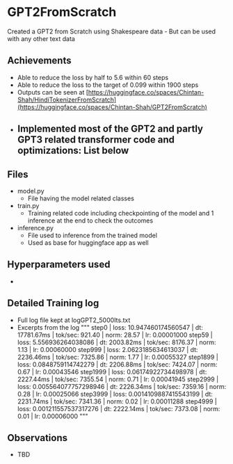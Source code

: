 # GPT2FromScratch
Created a GPT2 from Scratch using Shakespeare data - But can be used with any other text data

## Achievements
- Able to reduce the loss by half to 5.6 within 60 steps
- Able to reduce the loss to the target of 0.099 within 1900 steps
- Outputs can be seen at [https://huggingface.co/spaces/Chintan-Shah/HindiTokenizerFromScratch](https://huggingface.co/spaces/Chintan-Shah/GPT2FromScratch)
- Implemented most of the GPT2 and partly GPT3 related transformer code and optimizations: List below
  - 

## Files
- model.py
  - File having the model related classes
- train.py
  - Training related code including checkpointing of the model and 1 inference at the end to check the outcomes
- inference.py
  - File used to inference from the trained model
  - Used as base for huggingface app as well

## Hyperparameters used
- 

## Detailed Training log
- Full log file kept at logGPT2_5000Its.txt
- Excerpts from the log
"""
step0 | loss: 10.947460174560547 | dt: 17781.67ms | tok/sec:  921.40 | norm: 28.57 | lr: 0.00001000
step59 | loss: 5.556936264038086 | dt: 2003.82ms | tok/sec:  8176.37 | norm: 1.13 | lr: 0.00060000
step999 | loss: 2.0623185634613037 | dt: 2236.46ms | tok/sec:  7325.86 | norm: 1.77 | lr: 0.00055327
step1899 | loss: 0.0848759114742279 | dt: 2206.88ms | tok/sec:  7424.07 | norm: 0.67 | lr: 0.00043546
step1999 | loss: 0.06174922734498978 | dt: 2227.44ms | tok/sec:  7355.54 | norm: 0.71 | lr: 0.00041945
step2999 | loss: 0.005564077757298946 | dt: 2226.34ms | tok/sec:  7359.16 | norm: 0.28 | lr: 0.00025066
step3999 | loss: 0.0014109887415543199 | dt: 2231.74ms | tok/sec:  7341.36 | norm: 0.02 | lr: 0.00011288
step4999 | loss: 0.001211557537317276 | dt: 2222.14ms | tok/sec:  7373.08 | norm: 0.01 | lr: 0.00006000
"""

## Observations
- TBD
